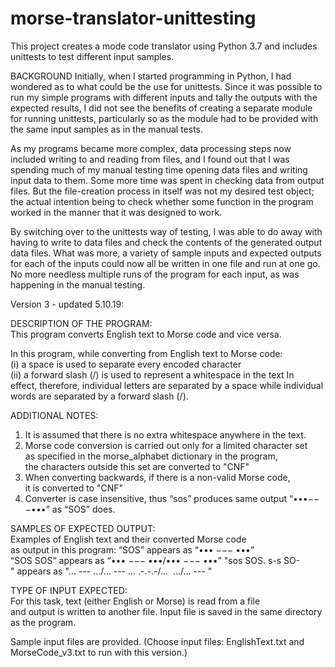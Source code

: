 # morse-translator-unittesting
This project creates a mode code translator using Python 3.7 and includes unittests to test different input samples.

BACKGROUND 
Initially, when I started programming in Python, I had wondered as to what could be the use for unittests. Since it was possible to run my simple programs with different inputs and tally the outputs with the expected results, I did not see the benefits of creating a separate module for running unittests, particularly so as the module had to be provided with the same input samples as in the manual tests.

As my programs became more complex, data processing steps now included writing to and reading from files, and I found out that I was spending much of my manual testing time opening data files and writing input data to them. Some more time was spent in checking data from output files. But the file-creation process in itself was not my desired test object; the actual intention being to check whether some function in the program worked in the manner that it was designed to work. 

By switching over to the unittests way of testing, I was able to do away with having to write to data files and check the contents of the generated output data files. What was more, a variety of sample inputs and expected outputs for each of the inputs could now all be written in one file and run at one go. No more needless multiple runs of the program for each input, as was happening in the manual testing. 

Version 3 - updated 5.10.19:

DESCRIPTION OF THE PROGRAM:
This program converts English text to Morse code and vice versa.

In this program, while converting from English text to Morse code:
(i) a space is used to separate every encoded character 
(ii) a forward slash (/) is used to represent a whitespace in the text
In effect, therefore, individual letters are separated by a space while individual 
words are separated by a forward slash (/).

ADDITIONAL NOTES: 
1. It is assumed that there is no extra whitespace anywhere in the text.  
2. Morse code conversion is carried out only for a limited character set
as specified in the morse_alphabet dictionary in the program,
the characters outside this set are converted to "CNF"
3. When converting backwards, if there is a non-valid Morse code,
it is converted to "CNF"
4. Converter is case insensitive, thus “sos” produces same output
“•••−−−•••” as “SOS” does.

SAMPLES OF EXPECTED OUTPUT:
Examples of English text and their converted Morse code
as output in this program:
“SOS” appears as “••• −−− •••”
“SOS SOS” appears as “••• −−− •••/••• −−− •••”
"sos SOS. s-s SO-" appears as
"... --- .../... --- ... .-.-.-/... <CNF> .../... --- <CNF>"

TYPE OF INPUT EXPECTED:
For this task, text (either English or Morse) is read from a file
and output is written to another file.
Input file is saved in the same directory as the program.

Sample input files are provided.
(Choose input files: EnglishText.txt and MorseCode_v3.txt to run with this version.)
